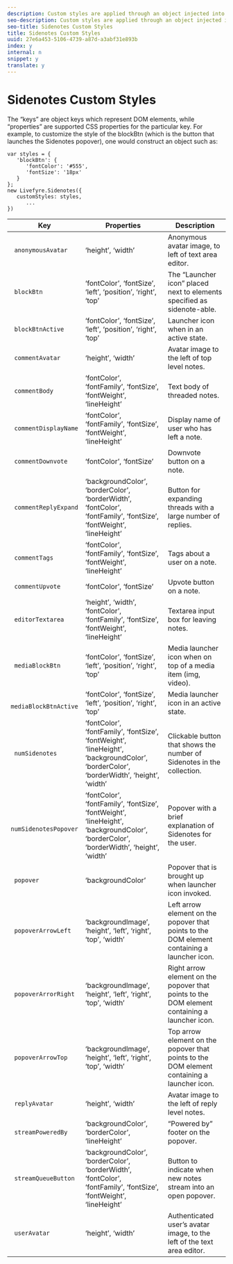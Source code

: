 ```yaml
---
description: Custom styles are applied through an object injected into the Sidenotes constructor.
seo-description: Custom styles are applied through an object injected into the Sidenotes constructor.
seo-title: Sidenotes Custom Styles
title: Sidenotes Custom Styles
uuid: 27e6a453-5106-4739-a87d-a3abf31e893b
index: y
internal: n
snippet: y
translate: y
---
```


# Sidenotes Custom Styles


<a id="section_thp_wtv_sy"></a>

The “keys” are object keys which represent DOM elements, while “properties” are supported CSS properties for the particular key. For example, to customize the style of the blockBtn (which is the button that launches the Sidenotes popover), one would construct an object such as:

```
var styles = { 
   'blockBtn': { 
      'fontColor': '#555', 
      'fontSize': '18px' 
   } 
}; 
new Livefyre.Sidenotes({ 
   customStyles: styles, 
      ...  
})
```

|  **Key** | **Properties** | Description  |
|---|---|---|
|  ` anonymousAvatar`  | ‘height’, ‘width’  | Anonymous avatar image, to left of text area editor.  |
|  ` blockBtn`  | ‘fontColor’, ‘fontSize’, ‘left’, ‘position’, ‘right’, ‘top’  | The “Launcher icon” placed next to elements specified as sidenote-able.  |
|  ` blockBtnActive`  | ‘fontColor’, ‘fontSize’, ‘left’, ‘position’, ‘right’, ‘top’  | Launcher icon when in an active state.  |
|  ` commentAvatar`  | ‘height’, ‘width’  | Avatar image to the left of top level notes.  |
|  ` commentBody`  | ‘fontColor’, ‘fontFamily’, ‘fontSize’, ‘fontWeight’, ‘lineHeight’  | Text body of threaded notes.  |
|  ` commentDisplayName`  | ‘fontColor’, ‘fontFamily’, ‘fontSize’, ‘fontWeight’, ‘lineHeight’  | Display name of user who has left a note.  |
|  ` commentDownvote`  | ‘fontColor’, ‘fontSize’  | Downvote button on a note.  |
|  ` commentReplyExpand`  | ‘backgroundColor’, ‘borderColor’, ‘borderWidth’, ‘fontColor’, ‘fontFamily’, ‘fontSize’, ‘fontWeight’, ‘lineHeight’  | Button for expanding threads with a large number of replies.  |
|  ` commentTags`  | ‘fontColor’, ‘fontFamily’, ‘fontSize’, ‘fontWeight’, ‘lineHeight’  | Tags about a user on a note.  |
|  ` commentUpvote`  | ‘fontColor’, ‘fontSize’  | Upvote button on a note.  |
|  ` editorTextarea`  | ‘height’, ‘width’, ‘fontColor’, ‘fontFamily’, ‘fontSize’, ‘fontWeight’, ‘lineHeight’  | Textarea input box for leaving notes.  |
|  ` mediaBlockBtn`  | ‘fontColor’, ‘fontSize’, ‘left’, ‘position’, ‘right’, ‘top’  | Media launcher icon when on top of a media item (img, video).  |
|  ` mediaBlockBtnActive`  | ‘fontColor’, ‘fontSize’, ‘left’, ‘position’, ‘right’, ‘top’  | Media launcher icon in an active state.  |
|  ` numSidenotes`  | ‘fontColor’, ‘fontFamily’, ‘fontSize’, ‘fontWeight’, ‘lineHeight’, ‘backgroundColor’, ‘borderColor’, ‘borderWidth’, ‘height’, ‘width’  | Clickable button that shows the number of Sidenotes in the collection.  |
|  ` numSidenotesPopover`  | ‘fontColor’, ‘fontFamily’, ‘fontSize’, ‘fontWeight’, ‘lineHeight’, ‘backgroundColor’, ‘borderColor’, ‘borderWidth’, ‘height’, ‘width’  | Popover with a brief explanation of Sidenotes for the user.  |
|  ` popover`  | ‘backgroundColor’  | Popover that is brought up when launcher icon invoked.  |
|  ` popoverArrowLeft`  | ‘backgroundImage’, ‘height’, ‘left’, ‘right’, ‘top’, ‘width’  | Left arrow element on the popover that points to the DOM element containing a launcher icon.  |
|  ` popoverArrorRight`  | ‘backgroundImage’, ‘height’, ‘left’, ‘right’, ‘top’, ‘width’  | Right arrow element on the popover that points to the DOM element containing a launcher icon.  |
|  ` popoverArrowTop`  | ‘backgroundImage’, ‘height’, ‘left’, ‘right’, ‘top’, ‘width’  | Top arrow element on the popover that points to the DOM element containing a launcher icon.  |
|  ` replyAvatar`  | ‘height’, ‘width’  | Avatar image to the left of reply level notes.  |
|  ` streamPoweredBy`  | ‘backgroundColor’, ‘borderColor’, ‘lineHeight’  | “Powered by” footer on the popover.  |
|  ` streamQueueButton`  | ‘backgroundColor’, ‘borderColor’, ‘borderWidth’, ‘fontColor’, ‘fontFamily’, ‘fontSize’, ‘fontWeight’, ‘lineHeight’  | Button to indicate when new notes stream into an open popover.  |
|  ` userAvatar`  | ‘height’, ‘width’  | Authenticated user’s avatar image, to the left of the text area editor.  |

